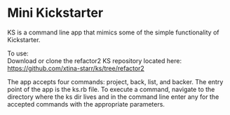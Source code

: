 # Mini Kickstarter

KS is a command line app that mimics some of the simple functionality of Kickstarter. 

To use:  
Download or clone the refactor2 KS repository located here: https://github.com/xtina-starr/ks/tree/refactor2  

The app accepts four commands: project, back, list, and backer. The entry point of the app is the ks.rb file. To execute a command, navigate to the directory where the ks dir lives and in the command line enter any for the accepted commands with the appropriate parameters. 